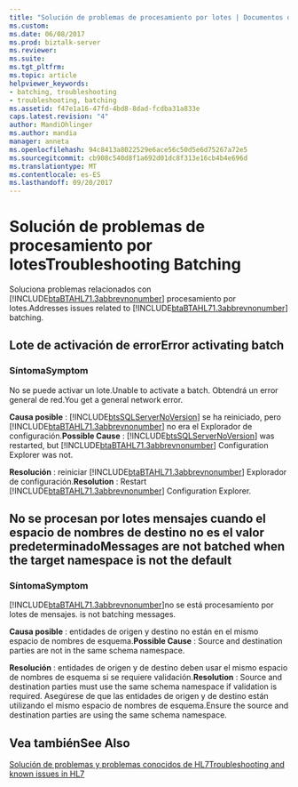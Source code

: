 ```yaml
---
title: "Solución de problemas de procesamiento por lotes | Documentos de Microsoft"
ms.custom: 
ms.date: 06/08/2017
ms.prod: biztalk-server
ms.reviewer: 
ms.suite: 
ms.tgt_pltfrm: 
ms.topic: article
helpviewer_keywords:
- batching, troubleshooting
- troubleshooting, batching
ms.assetid: f47e1a16-47fd-4bd8-8dad-fcdba31a833e
caps.latest.revision: "4"
author: MandiOhlinger
ms.author: mandia
manager: anneta
ms.openlocfilehash: 94c8413a8022529e6ace56c50d5e6d75267a72e5
ms.sourcegitcommit: cb908c540d8f1a692d01dc8f313e16cb4b4e696d
ms.translationtype: MT
ms.contentlocale: es-ES
ms.lasthandoff: 09/20/2017
---
```

# <a name="troubleshooting-batching"></a><span data-ttu-id="65c45-102">Solución de problemas de procesamiento por lotes</span><span class="sxs-lookup"><span data-stu-id="65c45-102">Troubleshooting Batching</span></span>
<span data-ttu-id="65c45-103">Soluciona problemas relacionados con [!INCLUDE[btaBTAHL71.3abbrevnonumber](../../includes/btabtahl71-3abbrevnonumber-md.md)] procesamiento por lotes.</span><span class="sxs-lookup"><span data-stu-id="65c45-103">Addresses issues related to [!INCLUDE[btaBTAHL71.3abbrevnonumber](../../includes/btabtahl71-3abbrevnonumber-md.md)] batching.</span></span>  
  
## <a name="error-activating-batch"></a><span data-ttu-id="65c45-104">Lote de activación de error</span><span class="sxs-lookup"><span data-stu-id="65c45-104">Error activating batch</span></span>  
  
### <a name="symptom"></a><span data-ttu-id="65c45-105">Síntoma</span><span class="sxs-lookup"><span data-stu-id="65c45-105">Symptom</span></span>  
 <span data-ttu-id="65c45-106">No se puede activar un lote.</span><span class="sxs-lookup"><span data-stu-id="65c45-106">Unable to activate a batch.</span></span> <span data-ttu-id="65c45-107">Obtendrá un error general de red.</span><span class="sxs-lookup"><span data-stu-id="65c45-107">You get a general network error.</span></span>  
  
<span data-ttu-id="65c45-108">**Causa posible** : [!INCLUDE[btsSQLServerNoVersion](../../includes/btssqlservernoversion-md.md)] se ha reiniciado, pero [!INCLUDE[btaBTAHL71.3abbrevnonumber](../../includes/btabtahl71-3abbrevnonumber-md.md)] no era el Explorador de configuración.</span><span class="sxs-lookup"><span data-stu-id="65c45-108">**Possible Cause** : [!INCLUDE[btsSQLServerNoVersion](../../includes/btssqlservernoversion-md.md)] was restarted, but [!INCLUDE[btaBTAHL71.3abbrevnonumber](../../includes/btabtahl71-3abbrevnonumber-md.md)] Configuration Explorer was not.</span></span>  
  
<span data-ttu-id="65c45-109">**Resolución** : reiniciar [!INCLUDE[btaBTAHL71.3abbrevnonumber](../../includes/btabtahl71-3abbrevnonumber-md.md)] Explorador de configuración.</span><span class="sxs-lookup"><span data-stu-id="65c45-109">**Resolution** : Restart [!INCLUDE[btaBTAHL71.3abbrevnonumber](../../includes/btabtahl71-3abbrevnonumber-md.md)] Configuration Explorer.</span></span>  
  
## <a name="messages-are-not-batched-when-the-target-namespace-is-not-the-default"></a><span data-ttu-id="65c45-110">No se procesan por lotes mensajes cuando el espacio de nombres de destino no es el valor predeterminado</span><span class="sxs-lookup"><span data-stu-id="65c45-110">Messages are not batched when the target namespace is not the default</span></span>  
  
### <a name="symptom"></a><span data-ttu-id="65c45-111">Síntoma</span><span class="sxs-lookup"><span data-stu-id="65c45-111">Symptom</span></span>  
 [!INCLUDE[btaBTAHL71.3abbrevnonumber](../../includes/btabtahl71-3abbrevnonumber-md.md)]<span data-ttu-id="65c45-112">no se está procesamiento por lotes de mensajes.</span><span class="sxs-lookup"><span data-stu-id="65c45-112"> is not batching messages.</span></span>  
  
<span data-ttu-id="65c45-113">**Causa posible** : entidades de origen y destino no están en el mismo espacio de nombres de esquema.</span><span class="sxs-lookup"><span data-stu-id="65c45-113">**Possible Cause** : Source and destination parties are not in the same schema namespace.</span></span>  
  
<span data-ttu-id="65c45-114">**Resolución** : entidades de origen y de destino deben usar el mismo espacio de nombres de esquema si se requiere validación.</span><span class="sxs-lookup"><span data-stu-id="65c45-114">**Resolution** : Source and destination parties must use the same schema namespace if validation is required.</span></span> <span data-ttu-id="65c45-115">Asegúrese de que las entidades de origen y de destino están utilizando el mismo espacio de nombres de esquema.</span><span class="sxs-lookup"><span data-stu-id="65c45-115">Ensure the source and destination parties are using the same schema namespace.</span></span>  
  
## <a name="see-also"></a><span data-ttu-id="65c45-116">Vea también</span><span class="sxs-lookup"><span data-stu-id="65c45-116">See Also</span></span>  
 [<span data-ttu-id="65c45-117">Solución de problemas y problemas conocidos de HL7</span><span class="sxs-lookup"><span data-stu-id="65c45-117">Troubleshooting and known issues in HL7</span></span>](../../adapters-and-accelerators/accelerator-hl7/troubleshooting-and-known-issues-in-hl7.md)